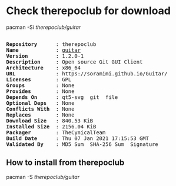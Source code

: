 # Check therepoclub for download

pacman -Si *therepoclub/guitar*

<div class="highlight"><pre class="highlight"><text>
<b>Repository</b>      : therepoclub
<b>Name</b>            : <a href="../../x86_64/guitar-1.2.0-1-x86_64.pkg.tar.zst">guitar</a>
<b>Version</b>         : 1.2.0-1
<b>Description</b>     : Open source Git GUI Client
<b>Architecture</b>    : x86_64
<b>URL</b>             : https://soramimi.github.io/Guitar/
<b>Licenses</b>        : GPL
<b>Groups</b>          : None
<b>Provides</b>        : None
<b>Depends On</b>      : qt5-svg  git  file
<b>Optional Deps</b>   : None
<b>Conflicts With</b>  : None
<b>Replaces</b>        : None
<b>Download Size</b>   : 840.53 KiB
<b>Installed Size</b>  : 2156.04 KiB
<b>Packager</b>        : TheCynicalTeam <wayne6324@gmail.com>
<b>Build Date</b>      : Thu 07 Jan 2021 17:15:53 GMT
<b>Validated By</b>    : MD5 Sum  SHA-256 Sum  Signature
</text></pre></div>

## How to install from therepoclub

pacman -S *therepoclub/guitar*
